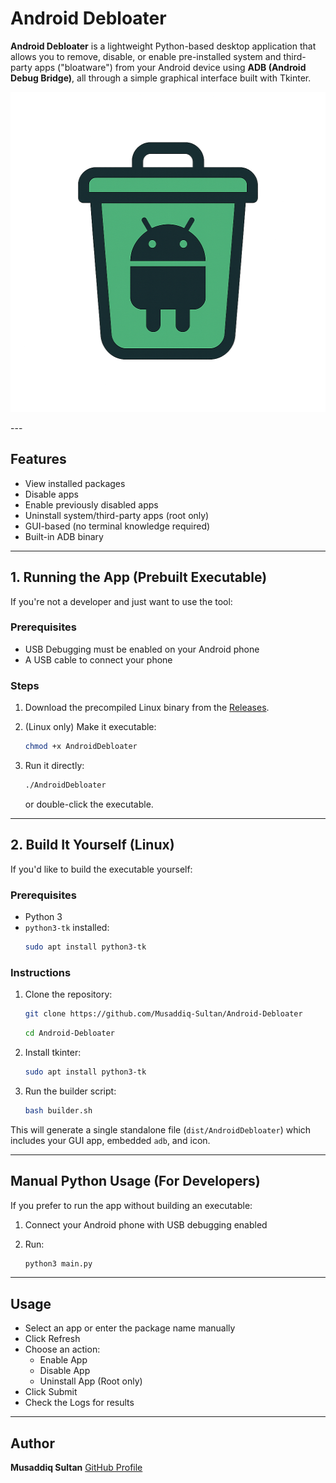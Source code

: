 # Android Debloater

**Android Debloater** is a lightweight Python-based desktop application that allows you to remove, disable, or enable pre-installed system and third-party apps ("bloatware") from your Android device using **ADB (Android Debug Bridge)**, all through a simple graphical interface built with Tkinter.

<p align="center">
  <img src="icon.png" alt="Android Debloater Logo" width="512" height="512">
</p>
---

## Features

- View installed packages
- Disable apps
- Enable previously disabled apps
- Uninstall system/third-party apps (root only)
- GUI-based (no terminal knowledge required)
- Built-in ADB binary

---

## 1. Running the App (Prebuilt Executable)

If you're not a developer and just want to use the tool:

### Prerequisites

- USB Debugging must be enabled on your Android phone
- A USB cable to connect your phone

### Steps

1. Download the precompiled Linux binary from the [Releases](https://github.com/Musaddiq-Sultan/Android-Debloater/releases).
2. (Linux only) Make it executable:
   ```bash
   chmod +x AndroidDebloater
    ```

3. Run it directly:

   ```bash
   ./AndroidDebloater
   ```

   or double-click the executable.

---

## 2. Build It Yourself (Linux)

If you'd like to build the executable yourself:

### Prerequisites

* Python 3
* `python3-tk` installed:
  ```bash
  sudo apt install python3-tk
  ```

### Instructions

1. Clone the repository:

   ```bash
   git clone https://github.com/Musaddiq-Sultan/Android-Debloater
   ```
   ```bash
   cd Android-Debloater
   ```

2. Install tkinter:
   ```bash
   sudo apt install python3-tk
   ```

3. Run the builder script:

   ```bash
   bash builder.sh
   ```

This will generate a single standalone file (`dist/AndroidDebloater`) which includes your GUI app, embedded `adb`, and icon.

---

## Manual Python Usage (For Developers)

If you prefer to run the app without building an executable:

1. Connect your Android phone with USB debugging enabled
2. Run:

   ```bash
   python3 main.py
   ```

---

## Usage

* Select an app or enter the package name manually
* Click Refresh
* Choose an action:
  * Enable App
  * Disable App
  * Uninstall App (Root only)
* Click Submit
* Check the Logs for results

---

## Author

**Musaddiq Sultan**
[GitHub Profile](https://github.com/Musaddiq-Sultan)

